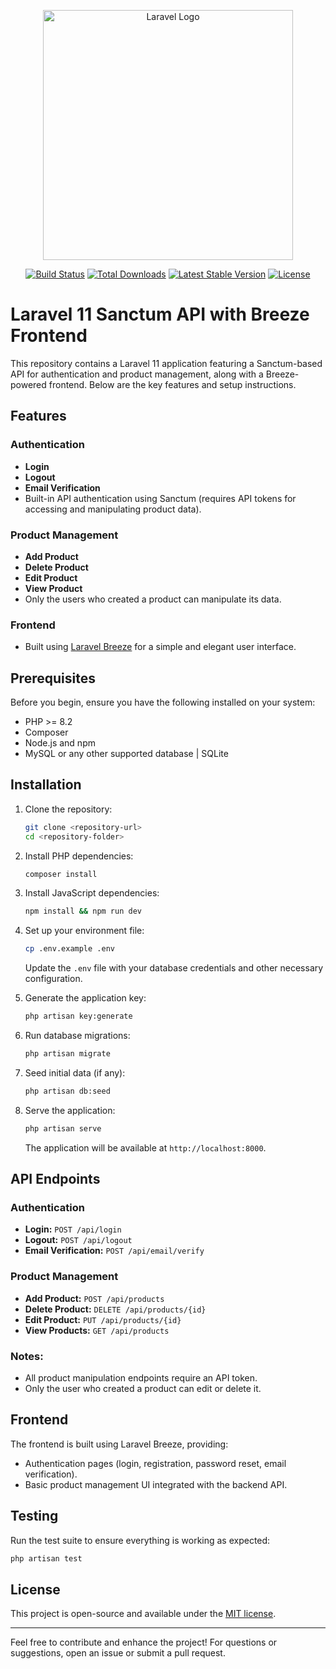 <p align="center"><a href="https://laravel.com" target="_blank"><img src="https://raw.githubusercontent.com/laravel/art/master/logo-lockup/5%20SVG/2%20CMYK/1%20Full%20Color/laravel-logolockup-cmyk-red.svg" width="400" alt="Laravel Logo"></a></p>

<p align="center">
<a href="https://github.com/laravel/framework/actions"><img src="https://github.com/laravel/framework/workflows/tests/badge.svg" alt="Build Status"></a>
<a href="https://packagist.org/packages/laravel/framework"><img src="https://img.shields.io/packagist/dt/laravel/framework" alt="Total Downloads"></a>
<a href="https://packagist.org/packages/laravel/framework"><img src="https://img.shields.io/packagist/v/laravel/framework" alt="Latest Stable Version"></a>
<a href="https://packagist.org/packages/laravel/framework"><img src="https://img.shields.io/packagist/l/laravel/framework" alt="License"></a>
</p>

# Laravel 11 Sanctum API with Breeze Frontend

This repository contains a Laravel 11 application featuring a Sanctum-based API for authentication and product management, along with a Breeze-powered frontend. Below are the key features and setup instructions.

## Features

### Authentication

-   **Login**
-   **Logout**
-   **Email Verification**
-   Built-in API authentication using Sanctum (requires API tokens for accessing and manipulating product data).

### Product Management

-   **Add Product**
-   **Delete Product**
-   **Edit Product**
-   **View Product**
-   Only the users who created a product can manipulate its data.

### Frontend

-   Built using [Laravel Breeze](https://laravel.com/docs/11.x/starter-kits#breeze) for a simple and elegant user interface.

## Prerequisites

Before you begin, ensure you have the following installed on your system:

-   PHP >= 8.2
-   Composer
-   Node.js and npm
-   MySQL or any other supported database | SQLite

## Installation

1. Clone the repository:

    ```bash
    git clone <repository-url>
    cd <repository-folder>
    ```

2. Install PHP dependencies:

    ```bash
    composer install
    ```

3. Install JavaScript dependencies:

    ```bash
    npm install && npm run dev
    ```

4. Set up your environment file:

    ```bash
    cp .env.example .env
    ```

    Update the `.env` file with your database credentials and other necessary configuration.

5. Generate the application key:

    ```bash
    php artisan key:generate
    ```

6. Run database migrations:

    ```bash
    php artisan migrate
    ```

7. Seed initial data (if any):

    ```bash
    php artisan db:seed
    ```

8. Serve the application:
    ```bash
    php artisan serve
    ```
    The application will be available at `http://localhost:8000`.

## API Endpoints

### Authentication

-   **Login:** `POST /api/login`
-   **Logout:** `POST /api/logout`
-   **Email Verification:** `POST /api/email/verify`

### Product Management

-   **Add Product:** `POST /api/products`
-   **Delete Product:** `DELETE /api/products/{id}`
-   **Edit Product:** `PUT /api/products/{id}`
-   **View Products:** `GET /api/products`

### Notes:

-   All product manipulation endpoints require an API token.
-   Only the user who created a product can edit or delete it.

## Frontend

The frontend is built using Laravel Breeze, providing:

-   Authentication pages (login, registration, password reset, email verification).
-   Basic product management UI integrated with the backend API.

## Testing

Run the test suite to ensure everything is working as expected:

```bash
php artisan test
```

## License

This project is open-source and available under the [MIT license](LICENSE).

---

Feel free to contribute and enhance the project! For questions or suggestions, open an issue or submit a pull request.
